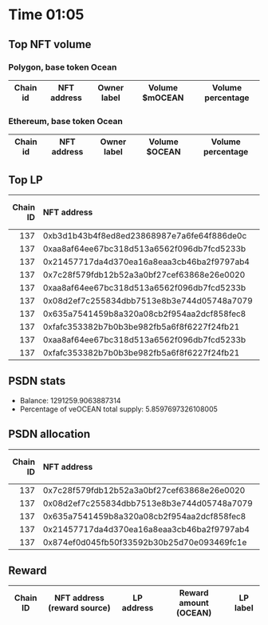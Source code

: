 # Time 01:05
## Top NFT volume
### Polygon, base token Ocean
| Chain id   | NFT address   | Owner label   | Volume $mOCEAN   | Volume percentage   |
|------------|---------------|---------------|------------------|---------------------|

### Ethereum, base token Ocean
| Chain id   | NFT address   | Owner label   | Volume $OCEAN   | Volume percentage   |
|------------|---------------|---------------|-----------------|---------------------|

## Top LP
|   Chain ID | NFT address                                | LP address   |   Allocation (veOCEAN) |   Percent of its balance | LP label   |
|-----------:|:-------------------------------------------|:-------------|-----------------------:|-------------------------:|:-----------|
|        137 | 0xb3d1b43b4f8ed8ed23868987e7a6fe64f886de0c | 0x663052ad   |                 499922 |                   1      | wallet_3   |
|        137 | 0xaa8af64ee67bc318d513a6562f096db7fcd5233b | 0xf0a88025   |                 464966 |                   0.77   | wallet_1   |
|        137 | 0x21457717da4d370ea16a8eaa3cb46ba2f9797ab4 | 0x8978be1b   |                 400336 |                   1      | wallet_5   |
|        137 | 0x7c28f579fdb12b52a3a0bf27cef63868e26e0020 | 0x8475b523   |                 254507 |                   0.1971 | psdn       |
|        137 | 0xaa8af64ee67bc318d513a6562f096db7fcd5233b | 0xcf8a4b99   |                 209716 |                   0.745  | wallet_2   |
|        137 | 0x08d2ef7c255834dbb7513e8b3e744d05748a7079 | 0x8475b523   |                 162440 |                   0.1258 | psdn       |
|        137 | 0x635a7541459b8a320a08cb2f954aa2dcf858fec8 | 0x8475b523   |                 158179 |                   0.1225 | psdn       |
|        137 | 0xfafc353382b7b0b3be982fb5a6f8f6227f24fb21 | 0x5cdc664b   |                 152030 |                   1      | unknown    |
|        137 | 0xaa8af64ee67bc318d513a6562f096db7fcd5233b | 0x655efe6e   |                 146337 |                   0.77   | wallet_6   |
|        137 | 0xfafc353382b7b0b3be982fb5a6f8f6227f24fb21 | 0xb1e24789   |                 142023 |                   1      | unknown    |

## PSDN stats
- Balance: 1291259.9063887314
- Percentage of veOCEAN total supply: 5.8597697326108005
## PSDN allocation
|   Chain ID | NFT address                                |   Allocation (veOCEAN) |   Percent of its balance |
|-----------:|:-------------------------------------------|-----------------------:|-------------------------:|
|        137 | 0x7c28f579fdb12b52a3a0bf27cef63868e26e0020 |                 254507 |                   0.1971 |
|        137 | 0x08d2ef7c255834dbb7513e8b3e744d05748a7079 |                 162440 |                   0.1258 |
|        137 | 0x635a7541459b8a320a08cb2f954aa2dcf858fec8 |                 158179 |                   0.1225 |
|        137 | 0x21457717da4d370ea16a8eaa3cb46ba2f9797ab4 |                 113243 |                   0.0877 |
|        137 | 0x874ef0d045fb50f33592b30b25d70e093469fc1e |                  98394 |                   0.0762 |

## Reward
| Chain ID   | NFT address (reward source)   | LP address   | Reward amount (OCEAN)   | LP label   |
|------------|-------------------------------|--------------|-------------------------|------------|
